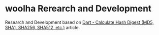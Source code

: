 # woolha Rerearch and Development
Research and Development based on [Dart - Calculate Hash Digest (MD5, SHA1, SHA256, SHA512, etc.)](https://www.woolha.com/tutorials/dart-calculate-hash-digest-examples) article.
